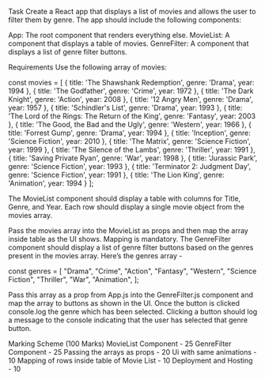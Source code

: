 Task Create a React app that displays a list of movies and allows the user to filter them by genre. The app should include the following components:

App: The root component that renders everything else. MovieList: A component that displays a table of movies. GenreFilter: A component that displays a list of genre filter buttons.

Requirements Use the following array of movies:

const movies = [ { title: 'The Shawshank Redemption', genre: 'Drama', year: 1994 }, { title: 'The Godfather', genre: 'Crime', year: 1972 }, { title: 'The Dark Knight', genre: 'Action', year: 2008 }, { title: '12 Angry Men', genre: 'Drama', year: 1957 }, { title: 'Schindler's List', genre: 'Drama', year: 1993 }, { title: 'The Lord of the Rings: The Return of the King', genre: 'Fantasy', year: 2003 }, { title: 'The Good, the Bad and the Ugly', genre: 'Western', year: 1966 }, { title: 'Forrest Gump', genre: 'Drama', year: 1994 }, { title: 'Inception', genre: 'Science Fiction', year: 2010 }, { title: 'The Matrix', genre: 'Science Fiction', year: 1999 }, { title: 'The Silence of the Lambs', genre: 'Thriller', year: 1991 }, { title: 'Saving Private Ryan', genre: 'War', year: 1998 }, { title: 'Jurassic Park', genre: 'Science Fiction', year: 1993 }, { title: 'Terminator 2: Judgment Day', genre: 'Science Fiction', year: 1991 }, { title: 'The Lion King', genre: 'Animation', year: 1994 } ];

The MovieList component should display a table with columns for Title, Genre, and Year. Each row should display a single movie object from the movies array.

Pass the movies array into the MovieList as props and then map the array inside table as the UI shows. Mapping is mandatory. The GenreFilter component should display a list of genre filter buttons based on the genres present in the movies array. Here’s the genres array -

const genres = [ "Drama", "Crime", "Action", "Fantasy", "Western", "Science Fiction", "Thriller", "War", "Animation", ];

Pass this array as a prop from App.js into the GenreFilter.js component and map the array to buttons as shown in the UI. Once the button is clicked console.log the genre which has been selected. Clicking a button should log a message to the console indicating that the user has selected that genre button.

Marking Scheme (100 Marks) MovieList Component - 25 GenreFilter Component - 25 Passing the arrays as props - 20 Ui with same animations - 10 Mapping of rows inside table of Movie List - 10 Deployment and Hosting - 10
